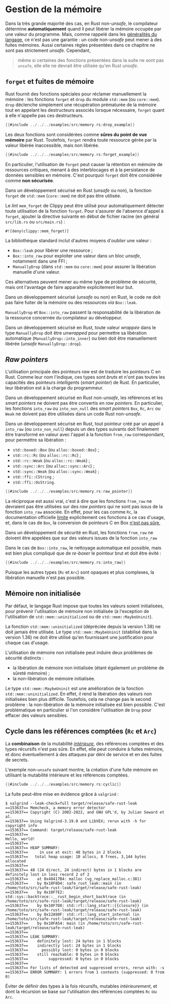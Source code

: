 # Gestion de la mémoire

<!-- ## À propos de la sûreté mémoire en Rust -->

<!--
<mark>TODO</mark> : expliquer les allocations/désallocations sûres,
l'ownership/borrowing, et identifier les constructions de langage qui peuvent
casser la sûreté mémoire (par exemple, comportements *unsounds* dans des
versions plus anciennes du compilateur).
-->

Dans la très grande majorité des cas, en Rust non-*unsafe*, le compilateur détermine **automatiquement** 
quand il peut libérer la mémoire occupée par une valeur du programme. 
Mais, comme rappelé dans les [généralités du langage](../guarantees.md#garantie-de-rust), ce n'est pas une garantie : un
code non-*unsafe* peut mener à des fuites mémoires. Aussi certaines règles présentées dans 
ce chapitre ne sont pas strictement *unsafe*. Cependant,

> même si certaines des fonctions présentées dans la suite ne sont pas `unsafe`, elle
> elle ne devrait être utilisée qu'en Rust *unsafe*.

## `forget` et fuites de mémoire

Rust fournit
des fonctions spéciales pour réclamer manuellement la mémoire : les fonctions
`forget` et `drop` du module `std::mem` (ou `core::mem`). `drop` déclenche
simplement une récupération prématurée de la mémoire tout en appelant les
destructeurs associés lorsque nécessaire, `forget` quant à elle n'appelle pas
ces destructeurs.

```rust
{{#include ../../../examples/src/memory.rs:drop_example}}
```

Les deux fonctions sont considérées comme **sûres du point de vue mémoire** par
Rust. Toutefois, `forget` rendra toute ressource gérée par la valeur libérée
inaccessible, mais non libérée.

```rust
{{#include ../../../examples/src/memory.rs:forget_example}}
```

En particulier, l'utilisation de `forget` peut causer la rétention en mémoire de
ressources critiques, menant à des interblocages et à la persistance de données
sensibles en mémoire. C'est pourquoi `forget` doit être considérée comme
**non sécurisée**.

<div class="reco" id="MEM-FORGET" type="Règle" title="Non-utilisation de `forget`">

Dans un développement sécurisé en Rust (*unsafe* ou non), la fonction `forget` de `std::mem`
(`core::mem`) ne doit pas être utilisée.

</div>

<!-- -->

<div class="reco" id="MEM-FORGET-LINT" type="Recommandation" title="Utilisation du *lint* clippy pour détecter l'utilisation de `forget`">

Le *lint* `mem_forget` de Clippy peut être utilisé pour automatiquement
détecter toute utilisation de la fonction `forget`. Pour s'assurer de l'absence
d'appel à `forget`, ajouter la directive suivante en début de fichier racine
(en général `src/lib.rs` ou `src/main.rs`) :

```rust,noplaypen,ignore
#![deny(clippy::mem_forget)]
```

</div>

La bibliothèque standard inclut d'autres moyens d'*oublier* une valeur :

- `Box::leak` pour libérer une ressource ;
- `Box::into_raw` pour exploiter une valeur dans un bloc *unsafe*, notamment
  dans une FFI ;
- `ManuallyDrop` (dans `std::mem` ou `core::mem`) pour assurer la libération
  manuelle d'une valeur.

Ces alternatives peuvent mener au même type de problème de sécurité, mais ont
l'avantage de faire apparaître explicitement leur but.

<div class="reco" id="MEM-LEAK" type="Règle" title="Non-utilisation de `Box::leak`">

Dans un développement sécurisé (*unsafe* ou non) en Rust, le code ne doit pas faire fuiter de la
mémoire ou des ressources *via* `Box::leak`.

</div>

`ManuallyDrop` et `Box::into_raw` passent la responsabilité de la libération de
la ressource concernée du compilateur au développeur.

<div class="reco" id="MEM-MANUALLYDROP" type="Règle" title="Libération des valeurs *wrappées* dans `ManuallyDrop`">

Dans un développement sécurisé en Rust, toute valeur *wrappée* dans le type
`ManuallyDrop` doit être *unwrapped* pour permettre sa libération automatique
(`ManuallyDrop::into_inner`) ou bien doit être manuellement libérée (*unsafe*
`ManuallyDrop::drop`).

</div>

<!-- -->

## *Raw pointers*

L'utilisation principale des pointeurs *raw* est de traduire les pointeurs C en Rust.
Comme leur nom l'indique, ces types sont *bruts* et n'ont pas toutes les capacités des
pointeurs *intelligents* (*smart pointer*) de Rust. En particulier, leur libération est
à la charge du programmeur.

<div class="reco" id="MEM-NORAWPOINTER" type="Règle" title="Pas de conversion en pointeur *raw* en Rust non-*usafe*">

Dans un développement sécurisé en Rust non-*unsafe*, les références et les *smart pointers*
ne doivent pas être convertis en *raw pointers*. En particulier, les fonctions `into_raw` ou `into_non_null`
des *smart pointers* `Box`, `Rc`, `Arc` ou `Weak` ne doivent pas être utilisées dans un code Rust non-*unsafe*.

</div>

<div class="reco" id="MEM-INTOFROMRAWALWAYS" type="Règle" title="Appel systématique à `from_raw` pour les valeurs créées avec `into_raw`">

Dans un développement sécurisé en Rust, tout pointeur créé par un appel à
`into_raw` (ou `into_non_null`) depuis un des types suivants doit
finalement être transformé en valeur avec l'appel à la fonction `from_raw`
correspondant, pour permettre sa libération :

- `std::boxed::Box` (ou `alloc::boxed::Box`) ;
- `std::rc::Rc` (ou `alloc::rc::Rc`) ;
- `std::rc::Weak` (ou `alloc::rc::Weak`) ;
- `std::sync::Arc` (ou `alloc::sync::Arc`) ;
- `std::sync::Weak` (ou `alloc::sync::Weak`) ;
- `std::ffi::CString` ;
- `std::ffi::OsString`.

```rust align
{{#include ../../../examples/src/memory.rs:raw_pointer}}
```

</div>

La réciproque est aussi vrai, c'est à dire que les fonctions `from_raw` ne
devraient pas être utilisées sur des *raw pointers* qui ne sont pas issus de la fonction
`into_raw` associée. En effet, pour les cas comme `Rc`, la documentation officielle 
[limite](https://doc.rust-lang.org/std/rc/struct.Rc.html#method.from_raw) explicitement ces fonctions
à ce cas d'usage, et, dans le cas de `Box`, la conversion de pointeurs C en Box 
[n'est pas sûre](https://doc.rust-lang.org/std/boxed/index.html#memory-layout), 

<div class="reco" id="MEM-INTOFROMRAWONLY" type="Règle" title="Appel de `from_raw` uniquement pour les valeurs issues de `into_raw`">

Dans un développement de sécurité en Rust, les fonctions `from_raw` ne doivent être appelées que sur des
valeurs issues de la fonction `into_raw`

</div>

<!-- -->

<div class="note">

Dans le cas de `Box::into_raw`, le nettoyage automatique est possible, mais
est bien plus compliqué que de *re-boxer* le pointeur brut et doit être
évité :

```rust align
{{#include ../../../examples/src/memory.rs:into_raw}}
```

Puisque les autres types (`Rc` et `Arc`) sont opaques et plus complexes, la
libération manuelle n'est pas possible.

</div>

## Mémoire non initialisée

Par défaut, le langage Rust impose que toutes les valeurs soient initialisées, pour
prévenir l'utilisation de mémoire non initialisée (à l'exception de
l'utilisation de `std::mem::uninitialized` ou de `std::mem::MaybeUninit`).

<div class="reco" id="MEM-UNINIT" type="Règle" title="Pas de mémoire non initialisée">

La fonction `std::mem::uninitialized` (dépréciée depuis la version 1.38) ne doit jamais être utilisée.
Le type `std::mem::MaybeUninit` (stabilisé dans la version 1.36) ne doit être
utilisé qu'en fournissant une justification pour chaque cas d'usage.

</div>

L'utilisation de mémoire non initialisée peut induire deux problèmes de
sécurité distincts :

- la libération de mémoire non initialisée (étant également un problème de
  sûreté mémoire) ;
- la non-libération de mémoire initialisée.

<div class="note">

Le type `std::mem::MaybeUninit` est une amélioration de la fonction
`std::mem::uninitialized`. En effet, il rend la libération des valeurs non
initialisées bien plus difficile. Toutefois, cela ne change pas le second
problème : la non-libération de la mémoire initialisée est bien possible.
C'est problématique en particulier si l'on considère l'utilisation de `Drop`
pour effacer des valeurs sensibles.

</div>

## Cycle dans les références comptées (`Rc` et `Arc`)

La **combinaison** de la mutabilité *[intérieure](https://doc.rust-lang.org/reference/interior-mutability.html)*, des références comptées et des types récursifs n'est pas sûre. En effet, elle peut conduire à fuites mémoire, et donc éventuellement à des attaques par déni de service et en des fuites de secrets.

L'exemple non-`unsafe` suivant montre, la création d'une fuite mémoire en utilisant la mutabilité intérieure et les références comptées.

```rust align
{{#include ../../../examples/src/memory.rs:cyclic}}
```

La fuite peut-être mise en évidence grâce à `valgrind` :

```
$ valgrind --leak-check=full target/release/safe-rust-leak 
==153637== Memcheck, a memory error detector
==153637== Copyright (C) 2002-2022, and GNU GPL'd, by Julian Seward et al.
==153637== Using Valgrind-3.19.0 and LibVEX; rerun with -h for copyright info
==153637== Command: target/release/safe-rust-leak
==153637== 
Hello, world!
==153637== 
==153637== HEAP SUMMARY:
==153637==     in use at exit: 48 bytes in 2 blocks
==153637==   total heap usage: 10 allocs, 8 frees, 3,144 bytes allocated
==153637== 
==153637== 48 (24 direct, 24 indirect) bytes in 1 blocks are definitely lost in loss record 2 of 2
==153637==    at 0x48417B4: malloc (vg_replace_malloc.c:381)
==153637==    by 0x10F8D4: safe_rust_leak::main (in /home/toto/src/safe-rust-leak/target/release/safe-rust-leak)
==153637==    by 0x10F7E2: std::sys::backtrace::__rust_begin_short_backtrace (in /home/toto/src/safe-rust-leak/target/release/safe-rust-leak)
==153637==    by 0x10F7D8: std::rt::lang_start::{{closure}} (in /home/toto/src/safe-rust-leak/target/release/safe-rust-leak)
==153637==    by 0x12A90F: std::rt::lang_start_internal (in /home/toto/src/safe-rust-leak/target/release/safe-rust-leak)
==153637==    by 0x10FA54: main (in /home/toto/src/safe-rust-leak/target/release/safe-rust-leak)
==153637== 
==153637== LEAK SUMMARY:
==153637==    definitely lost: 24 bytes in 1 blocks
==153637==    indirectly lost: 24 bytes in 1 blocks
==153637==      possibly lost: 0 bytes in 0 blocks
==153637==    still reachable: 0 bytes in 0 blocks
==153637==         suppressed: 0 bytes in 0 blocks
==153637== 
==153637== For lists of detected and suppressed errors, rerun with: -s
==153637== ERROR SUMMARY: 1 errors from 1 contexts (suppressed: 0 from 0)
```

<div class="reco" id="MEM-MUT-REC-RC" type="Règle" title="Éviter les références comptées récursives mutables">

Éviter de définir des types à la fois récursifs, mutables *intérieurement*, et dont la récursion se base sur l'utilisation des références comptées `Rc` ou `Arc`.

</div>
